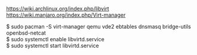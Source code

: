 https://wiki.archlinux.org/index.php/libvirt
https://wiki.manjaro.org/index.php/Virt-manager

$ sudo pacman -S virt-manager qemu vde2 ebtables dnsmasq bridge-utils openbsd-netcat  
$ sudo systemctl enable libvirtd.service  
$ sudo systemctl start libvirtd.service  
